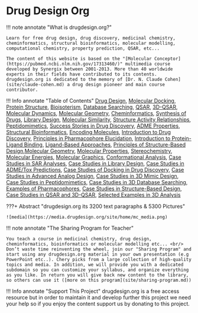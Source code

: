 
# Drug Design Org

!!! note annotate "What is drugdesign.org?"

    Learn for free drug design, drug discovery, medicinal chemistry, cheminformatics, structural bioinformatics, molecular modelling, computational chemistry, property prediction, QSAR, etc...

    The content of this website is based on the "[Molecular Conceptor](https://pubmed.ncbi.nlm.nih.gov/17313460/)" multimedia course developed by Synergix between 2001-2013. More than 40 worldwide experts in their fields have contributed to its contents. drugdesign.org is dedicated to the memory of [Dr. N. Claude Cohen](site/claude-cohen.md) a drug design pioneer and main course contributor.

!!! Info annotate "Table of Contents"
    [Drug Design](chapters/drug-design.md), [Molecular Docking](chapters/molecular-docking.md), [Protein Structure](chapters/protein-structure.md), [Bioisoterism](chapters/bioisosterism.md), [Database Searching](chapters/3d-database-searching.md), [QSAR](chapters/qsar.md), [3D-QSAR](chapters/3d-qsar.md), [Molecular Dynamics](chapters/molecular-dynamics.md), [Molecular Geometry](chapters/molecular-geometry.md), [Cheminformatics](chapters/cheminformatics.md), [Synthesis of Drugs](chapters/synthesis-of-drugs.md), [Library Design](chapters/library-design.md), [Molecular Similarity](chapters/molecular-similarity.md), [Structure Activity Relationships](chapters/structure-activity-relationships.md), [Peptidomimetics](chapters/peptidomimetics.md), [Success Stories in Drug Discovery](chapters/success-stories-in-drug-discovery.md), [ADME Properties](chapters/adme-properties.md), [Structural Bioinformatics](chapters/structural-bioinformatics.md), [Encoding Molecules](chapters/encoding-molecules.md), [Introduction to Drug Discovery](chapters/drug-discovery.md), [Principles in Pharmacophore Elucidation](chapters/pharmacophore-elucidation.md), [Introduction to Protein-Ligand Binding](chapters/protein-ligand-binding.md), [Ligand-Based Approaches](chapters/ligand-based-approaches.md), [Principles of Structure-Based Design](chapters/structure-based-design.md),[Molecular Geometry](chapters/molecular-geometry.md), [Molecular Properties](chapters/molecular-properties.md), [Stereochemistry](chapters/stereochemistry.md), [Molecular Energies](chapters/molecular-energies.md), [Molecular Graphics](chapters/molecular-graphics.md), [Conformational Analysis](chapters/conformational-analysis.md),  [Case Studies in SAR Analyses](chapters/structure-activity-relationships-case-studies.md), [Case Studies in Library Design](chapters/library-design-case-studies.md), [Case Studies in ADME/Tox Predictions](chapters/adme-case-studies.md), [Case Studies of Docking in Drug Discovery](chapters/molecular-docking-case-studies.md), [Case Studies in Advanced Analog Design](chapters/analog-design-case-studies.md), [Case Studies in 3D Mimic Design](chapters/3d-mimic-design-case-studies.md), [Case Studies in Peptidomimetics](chapters/peptidomimetics-case-studies.md), [Case Studies in 3D Database Searching](chapters/3d-database-searching-case-studies.md), [Examples of Pharmacophores](chapters/pharmacophore-examples.md), [Case Studies in Structure-Based Design](chapters/structure-based-design-case-studies.md), [Case Studies in QSAR and 3D-QSAR](chapters/qsar-case-studies.md), [Selected Examples in 3D Analysis](chapters/conformational-analysis-examples.md)    

???+ Abstract "drugdesign.org its 3200 text paragraphs & 5300 Pictures"
 
    ![media](https://media.drugdesign.org/site/home/mc_media.png)


!!! note annotate "The Sharing Program for Teacher"
     
    You teach a course in medicinal chemistry, drug design, cheminformatics, bioinformatics or molecular modelling etc... <br/>
    Don’t waste time reinventing the wheel, join our "Sharing Program" and start using any drugdesign.org material in your own presentation (e.g PowerPoint etc..). Chery picks from a large collection of high-quality topics and media. In addition, we will provide you with a dedicated subdomain so you can customize your syllabus, and organize everything as you like. In return you will give back new content to the library, so others can use it ([more on this program](site/sharing-program.md))

!!! Info annotate "Support This Project"
    drugdesign.org is a free access resource but in order to maintain it and develop further this project we need your help
    so if you enjoy the content support us by donating to this project.







